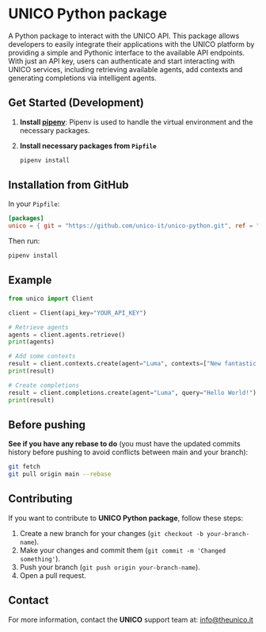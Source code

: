 # UNICO Python package

A Python package to interact with the UNICO API. This package allows developers to easily integrate their applications
with the UNICO platform by providing a simple and
Pythonic interface to the available API endpoints. With just an API key, users can authenticate and start interacting
with UNICO services, including retrieving available agents, add contexts and generating completions via intelligent
agents.

## Get Started (Development)

1. **Install [pipenv](https://pipenv.pypa.io/en/latest/installation.html)**:
   Pipenv is used to handle the virtual environment and the necessary packages.

2. **Install necessary packages from `Pipfile`**

   ```bash
   pipenv install
   ```

## Installation from GitHub

In your `Pipfile`:

```toml
[packages]
unico = { git = "https://github.com/unico-it/unico-python.git", ref = "main" }
```

Then run:

```bash
pipenv install
```

## Example

```python
from unico import Client

client = Client(api_key="YOUR_API_KEY")

# Retrieve agents
agents = client.agents.retrieve()
print(agents)

# Add some contexts
result = client.contexts.create(agent="Luma", contexts=["New fantastic context"])
print(result)

# Create completions
result = client.completions.create(agent="Luma", query="Hello World!")
print(result)
```

## Before pushing

**See if you have any rebase to do** (you must have the updated commits history before pushing to avoid conflicts
between main and your branch):

```sh
git fetch
git pull origin main --rebase
```

## Contributing

If you want to contribute to **UNICO Python package**, follow these steps:

1. Create a new branch for your changes (`git checkout -b your-branch-name`).
2. Make your changes and commit them (`git commit -m 'Changed something'`).
3. Push your branch (`git push origin your-branch-name`).
4. Open a pull request.

## Contact

For more information, contact the **UNICO** support team at: info@theunico.it
